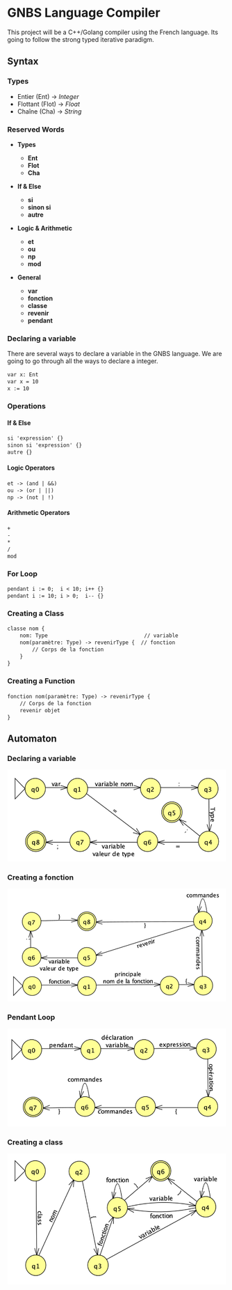 # GNBS Language Compiler

This project will be a C++/Golang compiler using the French language.
Its going to follow the strong typed iterative paradigm.

## Syntax

### Types

- Entier (Ent) -> *Integer*
- Flottant (Flot) -> *Float*
- Chaîne (Cha) -> *String*

### Reserved Words
- **Types**
    - **Ent**
    - **Flot**
    - **Cha**
- **If & Else**
    - **si**
    - **sinon si**
    - **autre**
- **Logic & Arithmetic**
    - **et**
    - **ou**
    - **np**
    - **mod**
  
- **General**
    - **var**
    - **fonction** 
    - **classe**
    - **revenir**
    - **pendant**


### Declaring a variable

There are several ways to declare a variable in the GNBS language. We are going to go through all the ways to declare a integer.

```
var x: Ent
var x = 10
x := 10
```

### Operations

#### If & Else

```
si 'expression' {}
sinon si 'expression' {}
autre {}
```

#### Logic Operators

```
et -> (and | &&)
ou -> (or | ||)
np -> (not | !)
```

#### Arithmetic Operators

```
+
-
*
/
mod
```

### For Loop
```
pendant i := 0;  i < 10; i++ {}
pendant i := 10; i > 0;  i-- {}
```

### Creating a Class
```
classe nom {
    nom: Type                               // variable
    nom(paramètre: Type) -> revenirType {  // fonction
        // Corps de la fonction
    }
}
```

###  Creating a Function
```
fonction nom(paramètre: Type) -> revenirType {
    // Corps de la fonction
    revenir objet
}
```

## Automaton

### Declaring a variable

![Optional Text](./imgs/variable.png)

### Creating a fonction

![Optional Text](./imgs/fonction.png)

### Pendant Loop

![Optional Text](./imgs/pendant.png)

### Creating a class

![Optional Text](./imgs/classe.png)
